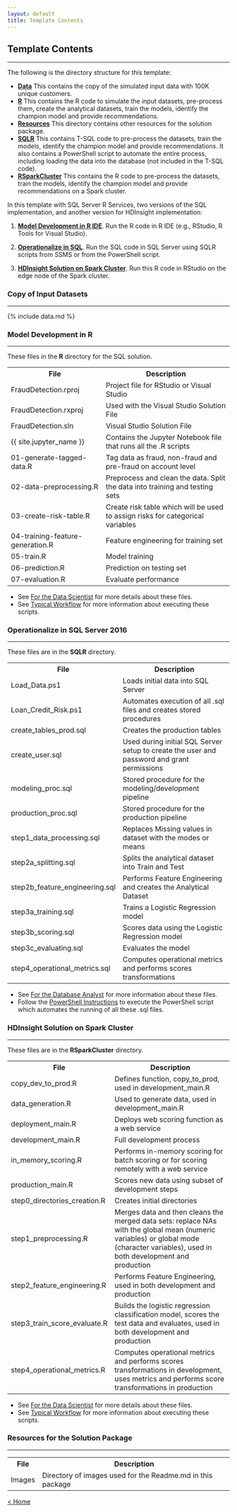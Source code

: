 ```yaml
---
layout: default
title: Template Contents
---
```


## Template Contents
--------------------

The following is the directory structure for this template:

- [**Data**](#copy-of-input-datasets)  This contains the copy of the simulated input data with 100K unique customers. 
- [**R**](#model-development-in-r)  This contains the R code to simulate the input datasets, pre-process them, create the analytical datasets, train the models, identify the champion model and provide recommendations.
- [**Resources**](#resources-for-the-solution-packet) This directory contains other resources for the solution package.
- [**SQLR**](#operationalize-in-sql-2016) This contains T-SQL code to pre-process the datasets, train the models, identify the champion model and provide recommendations. It also contains a PowerShell script to automate the entire process, including loading the data into the database (not included in the T-SQL code).
- [**RSparkCluster**](#hdinsight-solution-on-spark-cluster) This contains the R code to pre-process the datasets, train the models, identify the champion model and provide recommendations on a Spark cluster. 

In this template with SQL Server R Services, two versions of the SQL implementation, and another version for HDInsight implementation:

1. [**Model Development in R IDE**](#model-development-in-r). Run the R code in R IDE (e.g., RStudio, R Tools for Visual Studio).

2. [**Operationalize in SQL**](#operationalize-in-sql-2016). Run the SQL code in SQL Server using SQLR scripts from SSMS or from the PowerShell script.

3. [**HDInsight Solution on Spark Cluster**](#hdinsight-solution-on-spark-cluster).  Run this R code in RStudio on the edge node of the Spark cluster.


### Copy of Input Datasets
----------------------------

{% include data.md %}

###  Model Development in R
-------------------------
These files  in the **R** directory for the SQL solution.  

<table class="table table-striped table-condensed">
<tr><th> File </th><th> Description </th></tr>
<tr><td>FraudDetection.rproj  </td><td>Project file for RStudio or Visual Studio</td></tr>
<tr><td>FraudDetection.rxproj  </td><td>Used with the Visual Studio Solution File</td></tr>
<tr><td>FraudDetection.sln  </td><td>Visual Studio Solution File</td></tr>
<tr><td>{{ site.jupyter_name }}  </td><td> Contains the Jupyter Notebook file that runs all the .R scripts </td></tr>
<tr>
    <td>01-generate-tagged-data.R</td>
    <td>Tag data as fraud, non-fraud and pre-fraud on account level</td>
  </tr>
  <tr>
    <td>02-data-preprocessing.R</td>
    <td>Preprocess and clean the data. Split the data into training and testing sets</td>
  </tr>
  <tr>
    <td>03-create-risk-table.R</td>
    <td>Create risk table which will be used to assign risks for categorical variables</td>
  </tr>
  <tr>
    <td>04-training-feature-generation.R</td>
    <td>Feature engineering for training set</td>
  </tr>
  <tr>
    <td>05-train.R</td>
    <td>Model training</td>
  </tr>
  <tr>
    <td>06-prediction.R</td>
    <td>Prediction on testing set</td>
  </tr>
  <tr>
    <td>07-evaluation.R</td>
    <td>Evaluate performance</td>
  </tr>
</table> 


* See [For the Data Scientist](data-scientist.html?path=cig) for more details about these files.
* See [Typical Workflow](Typical.html?path=cig)  for more information about executing these scripts.

### Operationalize in SQL Server 2016 
-------------------------------------------------------

These files are in the **SQLR** directory.

<table class="table table-striped table-condensed">

<tr><th> File </th><th> Description </th></tr>
<tr><td>Load_Data.ps1 </td><td>Loads initial data into SQL Server  </td></tr>
<tr><td>Loan_Credit_Risk.ps1  </td><td>Automates execution of all .sql files and creates stored procedures  </td></tr>
<tr><td>create_tables_prod.sql   </td><td>Creates the production tables   </td></tr>
<tr><td>create_user.sql  </td><td>Used during initial SQL Server setup to create the user and password and grant permissions </td></tr>
<tr><td>modeling_proc.sql   </td><td>Stored procedure for the modeling/development pipeline  </td></tr>
<tr><td>production_proc.sql   </td><td>Stored procedure for the production pipeline  </td></tr>
<tr><td> step1_data_processing.sql  </td><td> Replaces Missing values in dataset with the modes or means </td></tr>
<tr><td> step2a_splitting.sql </td><td> Splits the analytical dataset into Train and Test</td></tr>
<tr><td> step2b_feature_engineering.sql </td><td> Performs Feature Engineering and creates the Analytical Dataset</td></tr>
<tr><td> step3a_training.sql</td><td> Trains a Logistic Regression model</td></tr>
<tr><td> step3b_scoring.sql </td><td> Scores data using the Logistic Regression model</td></tr>
<tr><td> step3c_evaluating.sql </td><td> Evaluates the model </td></tr>
<tr><td> step4_operational_metrics.sql </td><td> Computes operational metrics and performs scores transformations  </td></tr>
</table>

* See [ For the Database Analyst](dba.html?path=cig) for more information about these files.
* Follow the [PowerShell Instructions](Powershell_Instructions.html?path=cig) to execute the PowerShell script which automates the running of all these .sql files.



### HDInsight Solution on Spark Cluster
------------------------------------
These files are in the **RSparkCluster** directory.

<table class="table table-striped table-condensed">
<tr><th> File </th><th> Description </th></tr> 
<tr><td> copy_dev_to_prod.R</td><td>Defines function, copy_to_prod, used in development_main.R </td></tr>
<tr><td> data_generation.R</td><td>Used to generate data, used in development_main.R</td></tr>
<tr><td> deployment_main.R</td><td>Deploys web scoring function as a web service</td></tr>
<tr><td> development_main.R</td><td> Full development process</td></tr>
<tr><td> in_memory_scoring.R</td><td>Performs in-memory scoring for batch scoring or for scoring remotely with a web service  </td></tr>
<tr><td> production_main.R</td><td> Scores new data using subset of development steps</td></tr>
<tr><td> step0_directories_creation.R</td><td>Creates initial directories</td></tr>
<tr><td> step1_preprocessing.R</td><td>Merges data and then cleans the merged data sets: replace NAs with the global mean (numeric variables) or global mode (character variables), used in both development and production</td></tr>
<tr><td> step2_feature_engineering.R</td><td>Performs Feature Engineering, used in both development and production  </td></tr>
<tr><td> step3_train_score_evaluate.R</td><td>Builds the logistic regression classification model, scores the test data and evaluates, used in both development and production </td></tr>
<tr><td> step4_operational_metrics.R</td><td> Computes operational metrics and performs scores transformations in development, uses metrics and performs score transformations in production </td></tr>


</table>

* See [For the Data Scientist](data-scientist.html?path=hdi) for more details about these files.
* See [Typical Workflow](Typical.html?path=hdi)  for more information about executing these scripts.


### Resources for the Solution Package
------------------------------------

<table class="table table-striped table-condensed">
<tr><th> File </th><th> Description </th></tr>
<tr><td> Images </td><td> Directory of images used for the  Readme.md  in this package </td></tr>
</table>




[&lt; Home](index.html)
